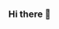 ### Hi there 👋

<!--
**abdirahmangg/abdirahmangg** is a ✨ _special_ ✨ repository because its `README.md` (this file) appears on your GitHub profile.

Here are some ideas to get you started:

- 🔭 I’m currently working on ...
- 🌱 I’m currently learning ...Data Sceince fundamentals
- 👯 I’m looking to collaborate on ...All things data science
- 🤔 I’m looking for help with ...AWS
- 💬 Ask me about ...Technology #COP26
- 📫 How to reach me: ...abdirahman_hassan@gmx.co.uk
- 😄 Pronouns: ...
- ⚡ Fun fact: ...I am Somali
-->
